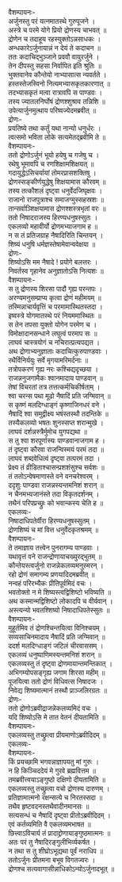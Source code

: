 वैशम्पायनः-  
अर्जुनस्तु परं यत्नमातस्थे गुरुपूजने ।  
अस्त्रे च परमे योगे प्रियो द्रोणस्य चाभवत् ॥  
द्रोणेन च तदाहूय रहस्युक्तोऽन्नसाधकः ।  
अन्धकारेऽर्जुनायान्नं न देयं ते कदाचन ॥  
ततः कदाचिद्भुञ्जाने प्रववौ वायुरर्जुने ।  
तेन दीपस्तु सहसा निर्वापित इति श्रुतिः ॥  
भुक्तवानेव कौन्तेयो नाभ्यासात्स न्यवर्तते ।  
हस्तस्तेजस्विनो नित्यमभ्यासकृतकारणात् ॥  
तदभ्यासकृतं मत्वा रात्रावपि स पाण्डवः ।  
तस्य ज्यातलनिर्घोषं द्रोणश्शुश्राव तन्निशि ॥  
उपेत्यार्जुनमुत्थाय परिष्वज्येदमब्रवीत् ॥  
द्रोणः-  
प्रयतिष्ये तथा कर्तुं यथा नान्यो धनुर्धरः ।  
त्वत्समो भविता लोके सत्यमेतद्ब्रवीमि ते ॥  
वैशम्पायनः-  
ततो द्रोणोऽर्जुनं भूयो हयेषु च गजेषु च ।  
रथेषु भूमावपि च रणशिक्षामशिक्षयत् ॥  
गदायुद्धेऽसिचर्यायां तोमरप्रासशक्तिषु ।  
द्रोणस्सङ्कीर्णयुद्धेषु शिक्षयामास कौरवम् ॥  
तस्य तत्कौशलं दृष्ट्वा धनुर्वेदजिघृक्षवः ।  
राजानो राजपुत्राश्च समाजग्मुस्सहस्रशः ॥  
तान्सर्वाञ्शिक्षयामास द्रोणश्शस्त्रभृतां वरः ॥  
ततो निषादराजस्य हिरण्यधनुषस्सुतः ।  
एकलव्यो महावीर्यो द्रोणमभ्याजगाम ह ॥  
न स तं प्रतिजग्राह नैषादिरिति चिन्तयन् ।  
शिष्यं धनुषि धर्मज्ञस्तेषामेवान्ववेक्षया ॥  
द्रोणः-  
शिष्योऽसि मम नैषादे ! प्रयोगे बलत्तरः ।  
निवर्तस्व गृहानेव अनुज्ञातोऽसि नित्यशः ॥  
वैशम्पायनः-  
स तु द्रोणस्य शिरसा पादौ गृह्य परन्तपः ।  
अरण्यमनुसम्प्राप्य कृत्वा द्रोणं महीमयम् ॥  
तस्मिन्नाचार्यवृत्तिं च परमामास्थितस्तदा ।  
इष्वस्त्रे योगमातस्थे परं नियममास्थितः ॥  
स तेन तपसा युक्तो योगेन परमेण च ।  
विमोक्षादानसन्धाने लघुत्वं परमाप सः ॥  
लाघवं चास्त्रयोगं च नचिरात्प्रत्यपद्यत ।  
अथ द्रोणाभ्यनुज्ञाताः कदाचित्कुरुपाण्डवाः ।  
रथैर्विनिर्ययुः सर्वे मृगयामरिमर्दनाः ॥  
तत्रोपकरणं गृह्य नरः कश्चिद्यदृच्छया ।  
राजन्ननुजगामैकः श्वानमादाय पाण्डवान् ॥  
तेषां विचरतां तत्र तत्तत्कर्मचिकीर्षताम् ।  
श्वा चरन्स पथा मूढो नैषादिं प्रति जग्मिवान् ॥  
स कृष्णं मलदिग्धाङ्गं कृष्णाजिनधरं वने ।  
नैषादिं श्वा समुद्वीक्ष्य भषंस्तस्थौ तदन्तिके ॥  
तस्यैकलव्यो भषतः शुनस्सप्त शरान्मुखे ।  
लाघवं दर्शन्नस्त्रैर्मुमोच युगपद्यथा ॥  
स तु श्वा शरपूर्णास्यः पाण्डवानाजगाम ह ।  
तं दृष्ट्वा कौरवा राजन्विस्मयं परमं तदा ॥  
लाघवं शब्दवेधित्वं दृष्ट्वा तत्परमं तदा ।  
प्रेक्ष्य तं व्रीडिताश्चासन्प्रशशंसुश्च सर्वशः ॥  
तं ततोऽन्वेषमाणास्ते वने वनचरेश्वरम् ।  
ददृशुः पाण्डवा राजन्नस्यन्तमनिशं शरान् ॥  
न चैनमभ्यजानंस्ते तदा विकृतदर्शनम् ।  
तथैनं परिपप्रच्छ्रुः को भवान्कस्य चेति ह ॥  
एकलव्यः-  
निषादाधिपतेर्वीरा हिरण्यधनुषस्सुतम् ।  
द्रोणशिष्यं च मां वित्त धनुर्वेदकृतश्रमम् ॥  
वैशम्पायनः-  
ते तमाज्ञाय तत्त्वेन पुनरागम्य पाण्डवाः ।  
यथावृत्तं वने राजन्द्रोणायाचख्युरद्भुतम् ॥  
कौन्तेयस्त्वर्जुनो राजन्नेकलव्यमनुस्मरन् ।  
रहो द्रोणं समागम्य प्रणयादिदमब्रवीत् ॥  
नन्वहं परिरभ्यैकः प्रीतिपूर्वमिदं वचः ।  
भवतोक्तो न मे शिष्यस्त्वद्विशिष्टो भविष्यति ॥  
अथ कस्मान्मद्विशिष्टो लोकादपि च वीर्यवान् ।  
अस्त्यन्यो भवतश्शिष्यो निषादाधिपतेस्सुतः ॥  
वैशम्पायनः-  
मुहूर्तमिव तं द्रोणश्चिन्तयित्वा विनिश्चयम् ।  
सव्यसाचिनमादाय नैषादिं प्रति जग्मिवान् ॥  
ददर्श मलदिग्धाङ्गं जटिलं चीरवाससम् ।  
एकलव्यं धनुष्पाणिमस्यन्तमनिशं शरान् ॥  
एकलव्यस्तु तं दृष्ट्वा द्रोणमायान्तमन्तिकात् ।  
अभिगम्योपसङ्गृह्य जगाम शिरसा महीम् ॥  
पूजयित्वा ततो द्रोणं विधिवत्स निषादजः ।  
निवेद्य शिष्यमात्मानं तस्थौ प्राञ्जलिरग्रतः ॥  
द्रोणः-  
ततो द्रोणोऽब्रवीद्राजन्नेकलव्यमिदं वचः ।  
यदि शिष्योऽसि मे तात वेतनं दीयतामिति ॥  
वैशम्पायनः-  
एकलव्यस्तु तच्छ्रुत्वा प्रीयमाणोऽब्रवीदिदम् ॥  
एकलव्यः-  
वैशम्पायनः-  
किं प्रयच्छामि भगवन्नाज्ञापयतु मां गुरुः ।  
न हि किञ्चिददेयं मे गुरवे ब्रह्मवित्तम ॥  
तमब्रवीत्त्वयाऽङ्गुष्ठो दक्षिणो दीयतामिति ॥  
एकलव्यस्तु तच्छ्रुत्वा वचो द्रोणस्य दारुणम् ।  
प्रतिज्ञामात्मनो रक्षन्सत्ये च निरतस्सदा ॥  
तथैव हृष्टवदनस्तथैवादीनमानसः ॥  
सत्यसन्धं च नैषादिं दृष्ट्वा प्रीतोऽब्रवीदिदम् ।  
एवं कर्तव्यमिति वै एकलव्यमभाषत ॥  
छित्त्वाऽविचार्य तं प्रादाद्द्रोणायाङ्गुष्ठमात्मनः ॥  
अतः परं तु नैषादिरङ्गुलीभिर्व्यकर्षत ।  
न तथा स तु शीघ्रोऽभूद्यथा पूर्वं नराधिप ॥  
ततोऽर्जुनः प्रीतमना बभूव विगतज्वरः ।  
द्रोणश्च सत्यवागासीन्नाधिकोऽन्योऽर्जुनादभूत् ॥  
